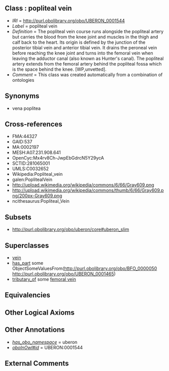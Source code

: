 
## Class : popliteal vein

 * *IRI* = http://purl.obolibrary.org/obo/UBERON_0001544
 * *Label* = popliteal vein
 * *Definition* = The popliteal vein course runs alongside the popliteal artery but carries the blood from the knee joint and muscles in the thigh and calf back to the heart. Its origin is defined by the junction of the posterior tibial vein and anterior tibial vein. It drains the peroneal vein before reaching the knee joint and turns into the femoral vein when leaving the adductor canal (also known as Hunter's canal). The popliteal artery extends from the femoral artery behind the popliteal fossa which is the space behind the knee. [WP,unvetted].
 * *Comment* = This class was created automatically from a combination of ontologies

## Synonyms

 * vena poplitea

## Cross-references

 * FMA:44327
 * GAID:537
 * MA:0002197
 * MESH:A07.231.908.641
 * OpenCyc:Mx4rv8Ch-JwpEbGdrcN5Y29ycA
 * SCTID:281065001
 * UMLS:C0032652
 * Wikipedia:Popliteal_vein
 * galen:PoplitealVein
 * http://upload.wikimedia.org/wikipedia/commons/6/66/Gray609.png
 * http://upload.wikimedia.org/wikipedia/commons/thumb/6/66/Gray609.png/200px-Gray609.png
 * ncithesaurus:Popliteal_Vein

## Subsets

 * http://purl.obolibrary.org/obo/uberon/core#uberon_slim

## Superclasses

 * [vein](../../UBERON/38/UBERON_0001638.md)
 * [has_part](../../BFO/51/BFO_0000051.md) some ObjectSomeValuesFrom(<http://purl.obolibrary.org/obo/BFO_0000050> <http://purl.obolibrary.org/obo/UBERON_0001465>)
 * [tributary_of](../../core#tributary/of/core#tributary_of.md) some [femoral vein](../../UBERON/61/UBERON_0001361.md)

## Equivalencies


## Other Logical Axioms


## Other Annotations

 * *[has_obo_namespace](../../ce/oboInOwl#hasOBONamespace.md)* = uberon
 * *[oboInOwl#id](../../id/oboInOwl#id.md)* = UBERON:0001544

## External Comments

